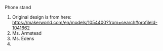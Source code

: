 Phone stand
1. Original design is from here: https://makerworld.com/en/models/1054400?from=search#profileId-1041662
2. Ms. Armstead
3. Ms. Edens
4. 
